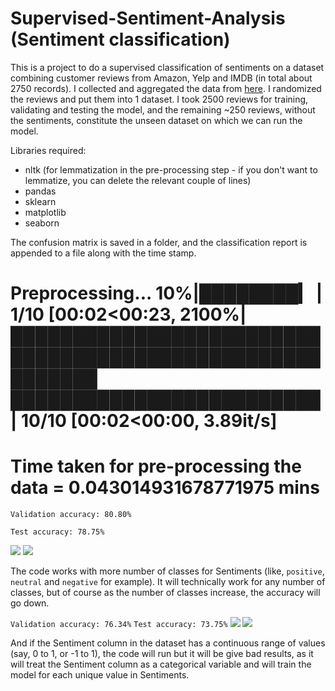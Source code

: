 # Supervised-Sentiment-Analysis (Sentiment classification)

This is a project to do a supervised classification of sentiments on a dataset combining customer reviews from Amazon, Yelp and IMDB (in total about 2750 records). I collected and aggregated the data from [here](https://www.kaggle.com/marklvl/sentiment-labelled-sentences-data-set). I randomized the reviews and put them into 1 dataset. I took 2500 reviews for training, validating and testing the model, and the remaining ~250 reviews, without the sentiments, constitute the unseen dataset on which we can run the model.

Libraries required:
* nltk (for lemmatization in the pre-processing step - if you don't want to lemmatize, you can delete the relevant couple of lines)
* pandas
* sklearn
* matplotlib
* seaborn

The confusion matrix is saved in a folder, and the classification report is appended to a file along with the time stamp.

Preprocessing...
 10%|████████▎                                                                          | 1/10 [00:02<00:23,  2100%|█████████████████████████████████████████████████████████ █████████████████████████| 10/10 [00:02<00:00,  3.89it/s]
==================================================================
Time taken for pre-processing the data = 0.043014931678771975 mins
==================================================================

`Validation accuracy: 80.80%`

`Test accuracy: 78.75%`

![](https://user-images.githubusercontent.com/39755678/61866163-4348ff00-af07-11e9-8fcd-c6fcc06529f3.png)
![](https://user-images.githubusercontent.com/39755678/61919839-f78b6980-af89-11e9-91a7-07cd48c7cd48.png)

The code works with more number of classes for Sentiments (like, `positive`, `neutral` and `negative` for example). It will technically work for any number of classes, but of course as the number of classes increase, the accuracy will go down. 

`Validation accuracy: 76.34%`
`Test accuracy: 73.75%`
![](https://user-images.githubusercontent.com/39755678/61920108-fe66ac00-af8a-11e9-803c-b2c47eef4de0.png)
![](https://user-images.githubusercontent.com/39755678/61920186-4ede0980-af8b-11e9-9ab5-69038033d190.png)

And if the Sentiment column in the dataset has a continuous range of values (say, 0 to 1, or -1 to 1), the code will run but it will be give bad results, as it will treat the Sentiment column as a categorical variable and will train the model for each unique value in Sentiments.
